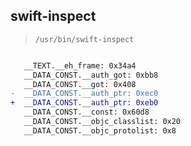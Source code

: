 ## swift-inspect

> `/usr/bin/swift-inspect`

```diff

   __TEXT.__eh_frame: 0x34a4
   __DATA_CONST.__auth_got: 0xbb8
   __DATA_CONST.__got: 0x408
-  __DATA_CONST.__auth_ptr: 0xec0
+  __DATA_CONST.__auth_ptr: 0xeb0
   __DATA_CONST.__const: 0x60d8
   __DATA_CONST.__objc_classlist: 0x20
   __DATA_CONST.__objc_protolist: 0x8

```
